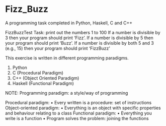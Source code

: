 # Fizz_Buzz
A programming task completed in Python, Haskell, C and C++

FizzBuzzTest
Task: print out the numbers 1 to 100
If a number is divisible by 3 then your program should print ‘Fizz’. If a number is divisible by 5 then your program should print ‘Buzz’. 
If a number is divisible by both 5 and 3 (e.g., 15) then your program should print ‘FizzBuzz’


This exercise is written in different programming paradigms.
1.	Python
2.	C (Procedural Paradigm)
3.	C++ (Object Oriented Paradigm)
4.	Haskell (Functional Paradigm)


NOTE:
Programming paradigm: a style/way of programming

Procedural paradigm:
•   Every written is a procedure: set of instructions
Object-oriented paradigm:
•   Everything is an object with specific properties and behaviour relating to a class
Functional paradigm:
•   Everything you write is a function
•	Program solves the problem: joining the functions
